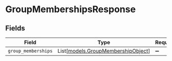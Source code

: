 # GroupMembershipsResponse


## Fields

| Field                                                                    | Type                                                                     | Required                                                                 | Description                                                              |
| ------------------------------------------------------------------------ | ------------------------------------------------------------------------ | ------------------------------------------------------------------------ | ------------------------------------------------------------------------ |
| `group_memberships`                                                      | List[[models.GroupMembershipObject](../models/groupmembershipobject.md)] | :heavy_minus_sign:                                                       | N/A                                                                      |